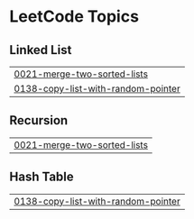 

<!---LeetCode Topics Start-->
# LeetCode Topics
## Linked List
|  |
| ------- |
| [0021-merge-two-sorted-lists](https://github.com/bandish1304/bandish1304/tree/master/0021-merge-two-sorted-lists) |
| [0138-copy-list-with-random-pointer](https://github.com/bandish1304/bandish1304/tree/master/0138-copy-list-with-random-pointer) |
## Recursion
|  |
| ------- |
| [0021-merge-two-sorted-lists](https://github.com/bandish1304/bandish1304/tree/master/0021-merge-two-sorted-lists) |
## Hash Table
|  |
| ------- |
| [0138-copy-list-with-random-pointer](https://github.com/bandish1304/bandish1304/tree/master/0138-copy-list-with-random-pointer) |
<!---LeetCode Topics End-->